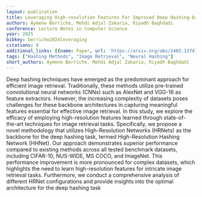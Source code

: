 ```yaml
---
layout: publication
title: Leveraging High-resolution Features For Improved Deep Hashing-based Image Retrieval
authors: Aymene Berriche, Mehdi Adjal Zakaria, Riyadh Baghdadi
conference: Lecture Notes in Computer Science
year: 2025
bibkey: berriche2024leveraging
citations: 0
additional_links: [{name: Paper, url: 'https://arxiv.org/abs/2403.13747'}]
tags: ["Hashing Methods", "Image Retrieval", "Neural Hashing"]
short_authors: Aymene Berriche, Mehdi Adjal Zakaria, Riyadh Baghdadi
---
```

Deep hashing techniques have emerged as the predominant approach for
efficient image retrieval. Traditionally, these methods utilize pre-trained
convolutional neural networks (CNNs) such as AlexNet and VGG-16 as feature
extractors. However, the increasing complexity of datasets poses challenges for
these backbone architectures in capturing meaningful features essential for
effective image retrieval. In this study, we explore the efficacy of employing
high-resolution features learned through state-of-the-art techniques for image
retrieval tasks. Specifically, we propose a novel methodology that utilizes
High-Resolution Networks (HRNets) as the backbone for the deep hashing task,
termed High-Resolution Hashing Network (HHNet). Our approach demonstrates
superior performance compared to existing methods across all tested benchmark
datasets, including CIFAR-10, NUS-WIDE, MS COCO, and ImageNet. This performance
improvement is more pronounced for complex datasets, which highlights the need
to learn high-resolution features for intricate image retrieval tasks.
Furthermore, we conduct a comprehensive analysis of different HRNet
configurations and provide insights into the optimal architecture for the deep
hashing task